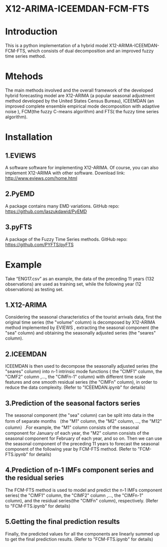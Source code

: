# X12-ARIMA-ICEEMDAN-FCM-FTS

Introduction
=======
This is a python implementation of a hybrid model X12-ARIMA-ICEEMDAN-FCM-FTS, which consists of dual decomposition and an improved fuzzy time series method.

Mtehods
=======
The main methods involved and the overall framework of the developed hybrid forecasting model are X12-ARIMA (a popular seasonal adjustment method developed by the United States Census Bureau), ICEEMDAN (an improved complete ensemble empirical mode decomposition with adaptive noise ), FCM(the fuzzy C-means algorithm) and FTS( the fuzzy time series algorithm).

Installation
=======
1.EVIEWS 
---
A software software for implementing X12-ARIMA. Of course, you can also implement X12-ARIMA with other software.
Download link: http://www.eviews.com/home.html

2.PyEMD
---
A package contains many EMD variations.
GitHub repo: https://github.com/laszukdawid/PyEMD

3.pyFTS 
---
A package of the Fuzzy Time Series methods.
GitHub repo: https://github.com/PYFTS/pyFTS

Example
======
Take “ENG17.csv” as an example, the data of the preceding 11 years (132 observations) are used as training set, while the following year (12 observations) as testing set.

1.X12-ARIMA
----
Considering the seasonal characteristics of the tourist arrivals data, first the original time series (the "volume" column) is decomposed by X12-ARIMA method implemented by EVIEWS , extracting the seasonal component  (the "sea" column) and obtaining the seasonally adjusted series (the "seares" column).

2.ICEEMDAN
----
ICEEMDAN is then used to decompose the seasonally adjusted series (the "seares" column) into n-1 intrinsic mode functions ( the "CIMF1" column, the "CIMF2" column ,...,  the "CIMFn-1" column) with different time scale features and one smooth residual series (the "CIMFn" column), in order to reduce the data complexity.
(Refer to "ICEEMDAN.ipynb" for details)

3.Prediction of the seasonal factors series
----
The seasonal component  (the "sea" column)  can be split into data in the form of separate months （the "M1" column, the "M2" column, …, the "M12" column）.For example, the "M1" column consists of the seasonal component for January of each year, the "M2" column consists of the seasonal component for February of each year, and so on. Then we can use the seasonal component of the preceding 11 years to forecast the seasonal component of the following year by FCM-FTS method.
(Refer to "FCM-FTS.ipynb" for details)

4.Prediction of n-1 IMFs component series and the residual series 
----
The FCM-FTS method is used to model and predict the n-1 IMFs component series( the "CIMF1" column, the "CIMF2" column ,...,  the "CIMFn-1" column), and the residual series(the "CIMFn" column), respectively.
(Refer to "FCM-FTS.ipynb" for details)

5.Getting the final prediction results
----
Finally, the predicted values for all the components are linearly summed up to get the final prediction results.
(Refer to "FCM-FTS.ipynb" for details)


